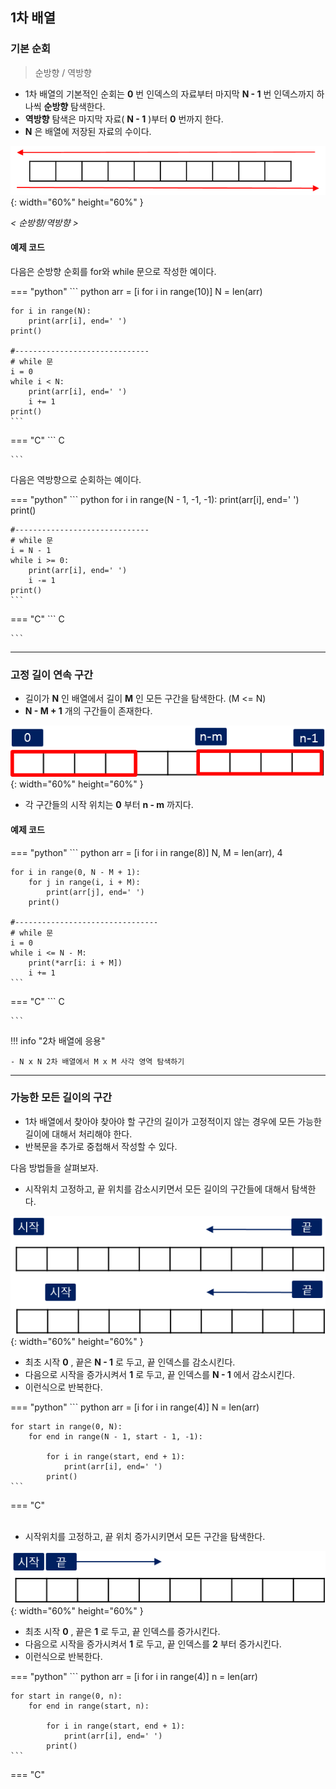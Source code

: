 ## 1차 배열



### 기본 순회

> 순방향 / 역방향

- 1차 배열의 기본적인 순회는 **0** 번 인덱스의 자료부터 마지막 **N - 1** 번 인덱스까지 하나씩 **순방향** 탐색한다.
- **역방향** 탐색은 마지막 자료( **N - 1** )부터 **0** 번까지 한다.
- **N** 은 배열에 저장된 자료의 수이다.

![1d_traverse1](./img/1d1.png){: width="60%" height="60%" }

*< 순방향/역방향 >*

#### 예제 코드

다음은 순방향 순회를 for와 while 문으로 작성한 예이다.

<!-- ??? settings "순방향"  -->
=== "python"
    ``` python
    arr = [i for i in range(10)]
    N = len(arr)

    for i in range(N):
        print(arr[i], end=' ')
    print()

    #------------------------------
    # while 문
    i = 0
    while i < N:
        print(arr[i], end=' ')
        i += 1
    print()
    ```
=== "C"
    ``` C
    
    ```

다음은 역방향으로 순회하는 예이다.

<!-- ??? settings "역방향"  -->
=== "python"
    ``` python
    for i in range(N - 1, -1, -1):
        print(arr[i], end=' ')
    print()

    #------------------------------
    # while 문
    i = N - 1
    while i >= 0:
        print(arr[i], end=' ')
        i -= 1
    print()
    ```
=== "C"
    ``` C
    
    ```

-------------------

### 고정 길이 연속 구간


- 길이가 **N** 인 배열에서 길이 **M** 인 모든 구간을 탐색한다. (M <= N)
- **N - M + 1** 개의 구간들이 존재한다.

![1d_range](./img/1d2.png){: width="60%" height="60%" }

- 각 구간들의 시작 위치는 **0** 부터 **n - m** 까지다.

#### 예제 코드

<!-- ??? settings "고정 길이 구간 탐색"  -->
=== "python"
    ``` python
    arr = [i for i in range(8)]
    N, M = len(arr), 4

    for i in range(0, N - M + 1):
        for j in range(i, i + M):
            print(arr[j], end=' ')
        print()

    #--------------------------------
    # while 문
    i = 0
    while i <= N - M:
        print(*arr[i: i + M])
        i += 1
    ```
=== "C"
    ``` C
    
    ```


!!! info "2차 배열에 응용"

    - N x N 2차 배열에서 M x M 사각 영역 탐색하기

-------------------

### 가능한 모든 길이의 구간

- 1차 배열에서 찾아야 찾아야 할 구간의 길이가 고정적이지 않는 경우에 모든 가능한 길이에 대해서 처리해야 한다.
- 반복문을 추가로 중첩해서 작성할 수 있다.

다음 방법들을 살펴보자.

- 시작위치 고정하고, 끝 위치를 감소시키면서 모든 길이의 구간들에 대해서 탐색한다.

![1d_allrange1](./img/1d3.png){: width="60%" height="60%" }

- 최초 시작 **0** , 끝은 **N - 1** 로 두고, 끝 인덱스를 감소시킨다.
- 다음으로 시작을 증가시켜서 **1** 로 두고, 끝 인덱스를 **N - 1** 에서 감소시킨다.
- 이런식으로 반복한다.

=== "python"
    ``` python
    arr = [i for i in range(4)]
    N = len(arr)

    for start in range(0, N):
        for end in range(N - 1, start - 1, -1):

            for i in range(start, end + 1):
                print(arr[i], end=' ')
            print()
    ```
=== "C"    
    ```
    ```

- 시작위치를 고정하고, 끝 위치 증가시키면서 모든 구간을 탐색한다.

![1d_allrange2](./img/1d4.png){: width="60%" height="60%" }

- 최초 시작 **0** , 끝은 **1** 로 두고, 끝 인덱스를 증가시킨다.
- 다음으로 시작을 증가시켜서 **1** 로 두고, 끝 인덱스를 **2** 부터 증가시킨다.
- 이런식으로 반복한다.

=== "python"
    ``` python
    arr = [i for i in range(4)]
    n = len(arr)

    for start in range(0, n):
        for end in range(start, n):

            for i in range(start, end + 1):
                print(arr[i], end=' ')
            print()
    ```
=== "C"    
    ```
    ```

<!-- - 구간의 시작과 끝을 증가 또는 감소시키면서 가능한 모든 구간을 탐색한다. -->

